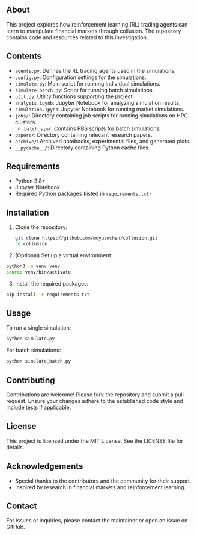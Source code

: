 ## About

This project explores how reinforcement learning (RL) trading agents can learn to manipulate financial markets through collusion. The repository contains code and resources related to this investigation.

## Contents

- `agents.py`: Defines the RL trading agents used in the simulations.
- `config.py`: Configuration settings for the simulations.
- `simulate.py`: Main script for running individual simulations.
- `simulate_batch.py`: Script for running batch simulations.
- `util.py`: Utility functions supporting the project.
- `analysis.ipynb`: Jupyter Notebook for analyzing simulation results.
- `simulation.ipynb`: Jupyter Notebook for running market simulations.
- `jobs/`: Directory containing job scripts for running simulations on HPC clusters.
  - `batch_sim/`: Contains PBS scripts for batch simulations.
- `papers/`: Directory containing relevant research papers.
- `archive/`: Archived notebooks, experimental files, and generated plots.
- `__pycache__/`: Directory containing Python cache files.

## Requirements

- Python 3.8+
- Jupyter Notebook
- Required Python packages (listed in `requirements.txt`)

## Installation

1. Clone the repository:

   ```bash
   git clone https://github.com/moyuanchen/collusion.git
   cd collusion

2. (Optional) Set up a virtual environment:
```bash
python3 -m venv venv
source venv/bin/activate
```

3. Install the required packages:
```bash
pip install -r requirements.txt
```

## Usage

To run a single simulation:
```bash
python simulate.py
```

For batch simulations:
```bash
python simulate_batch.py
```

## Contributing

Contributions are welcome! Please fork the repository and submit a pull request. Ensure your changes adhere to the established code style and include tests if applicable.

## License

This project is licensed under the MIT License. See the LICENSE file for details.

## Acknowledgements

- Special thanks to the contributors and the community for their support.
- Inspired by research in financial markets and reinforcement learning.

## Contact

For issues or inquiries, please contact the maintainer or open an issue on GitHub.